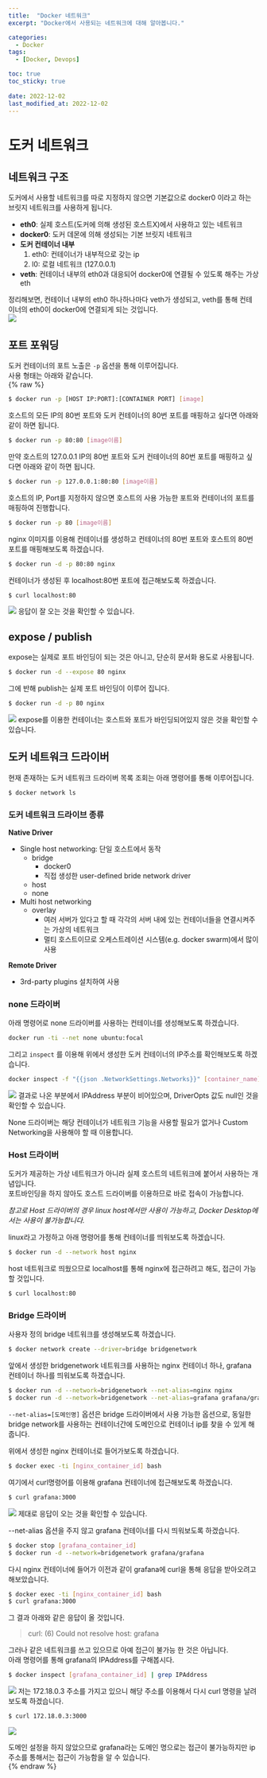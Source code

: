 ```yaml
---
title:  "Docker 네트워크"
excerpt: "Docker에서 사용되는 네트워크에 대해 알아봅니다."

categories:
  - Docker
tags:
  - [Docker, Devops]

toc: true
toc_sticky: true
 
date: 2022-12-02
last_modified_at: 2022-12-02
---
```

# 도커 네트워크

## 네트워크 구조
도커에서 사용할 네트워크를 따로 지정하지 않으면 기본값으로 docker0 이라고 하는 브릿지 네트워크를 사용하게 됩니다.  
- **eth0**: 실제 호스트(도커에 의해 생성된 호스트X)에서 사용하고 있는 네트워크
- **docker0**: 도커 데몬에 의해 생성되는 기본 브릿지 네트워크
- **도커 컨테이너 내부**
    1. eth0: 컨테이너가 내부적으로 갖는 ip
    2. l0: 로컬 네트워크 (127.0.0.1)
- **veth**: 컨테이너 내부의 eth0과 대응되어 docker0에 연결될 수 있도록 해주는 가상 eth 

정리해보면, 컨테이너 내부의 eth0 하나하나마다 veth가 생성되고, veth를 통해 컨테이너의 eth0이 docker0에 연결되게 되는 것입니다.  
![](/assets/img/2022-11-29-docke_network/docker_network_structure.jpeg
)

## 포트 포워딩
도커 컨테이너의 포트 노출은 `-p` 옵션을 통해 이루어집니다.   
사용 형태는 아래와 같습니다.  
{% raw %} 
```sh
$ docker run -p [HOST IP:PORT]:[CONTAINER PORT] [image]
```

호스트의 모든 IP의 80번 포트와 도커 컨테이너의 80번 포트를 매핑하고 싶다면 아래와 같이 하면 됩니다.  
```sh
$ docker run -p 80:80 [image이름]
```
만약 호스트의 127.0.0.1 IP의 80번 포트와 도커 컨테이너의 80번 포트를 매핑하고 싶다면 아래와 같이 하면 됩니다.  
```sh
$ docker run -p 127.0.0.1:80:80 [image이름]
```
호스트의 IP, Port를 지정하지 않으면 호스트의 사용 가능한 포트와 컨테이너의 포트를 매핑하여 진행합니다.  
```sh
$ docker run -p 80 [image이름]
```

nginx 이미지를 이용해 컨테이너를 생성하고 컨테이너의 80번 포트와 호스트의 80번 포트를 매핑해보도록 하겠습니다.  
```sh
$ docker run -d -p 80:80 nginx
```
컨테이너가 생성된 후 localhost:80번 포트에 접근해보도록 하겠습니다.  
```sh
$ curl localhost:80
```
![](/assets/img/2022-11-29-docke_network/curl_localhost80.png)
응답이 잘 오는 것을 확인할 수 있습니다. 

## expose / publish
expose는 실제로 포트 바인딩이 되는 것은 아니고, 단순히 문서화 용도로 사용됩니다.  
```sh
$ docker run -d --expose 80 nginx
```
그에 반해 publish는 실제 포트 바인딩이 이루어 집니다.  
```sh
$ docker run -d -p 80 nginx
```
![](/assets/img/2022-11-29-docke_network/expose_and_publish.png)
expose를 이용한 컨테이너는 호스트와 포트가 바인딩되어있지 않은 것을 확인할 수 있습니다.  

## 도커 네트워크 드라이버
현재 존재하는 도커 네트워크 드라이버 목록 조회는 아래 명령어를 통해 이루어집니다.  
```sh
$ docker network ls
``` 

### 도커 네트워크 드라이브 종류
**Native Driver**
- Single host networking: 단일 호스트에서 동작
    - bridge
        - docker0
        - 직접 생성한 user-defined bride network driver
    - host
    - none
- Multi host networking
    - overlay
        - 여러 서버가 있다고 할 때 각각의 서버 내에 있는 컨테이너들을 연결시켜주는 가상의 네트워크 
        - 멀티 호스트이므로 오케스트레이션 시스템(e.g. docker swarm)에서 많이 사용

**Remote Driver**
-  3rd-party plugins 설치하여 사용

### none 드라이버
아래 명령어로 none 드라이버를 사용하는 컨테이너를 생성해보도록 하겠습니다.  
```sh
docker run -ti --net none ubuntu:focal
```
그리고 `inspect` 를 이용해 위에서 생성한 도커 컨테이너의 IP주소를 확인해보도록 하겠습니다.  
```sh
docker inspect -f "{{json .NetworkSettings.Networks}}" [container_name]
```
![](/assets/img/2022-11-29-docke_network/docker_inspect_none.png)
결과로 나온 부분에서 IPAddress 부분이 비어있으며, DriverOpts 값도 null인 것을 확인할 수 있습니다.   

None 드라이버는 해당 컨테이너가 네트워크 기능을 사용할 필요가 없거나 Custom Networking을 사용해야 할 때 이용합니다.  

### Host 드라이버  
도커가 제공하는 가상 네트워크가 아니라 실제 호스트의 네트워크에 붙어서 사용하는 개념입니다.    
포트바인딩을 하지 않아도 호스트 드라이버를 이용하므로 바로 접속이 가능합니다.  

*참고로 Host 드라이버의 경우 linux host에서만 사용이 가능하고, Docker Desktop에서는 사용이 불가능합니다.*  

linux라고 가정하고 아래 명령어를 통해 컨테이너를 띄워보도록 하겠습니다.  
```sh
$ docker run -d --network host nginx
```
host 네트워크로 띄웠으므로 localhost를 통해 nginx에 접근하려고 해도, 접근이 가능할 것입니다.  
```sh
$ curl localhost:80
```

### Bridge 드라이버
사용자 정의 bridge 네트워크를 생성해보도록 하겠습니다.  
```sh
$ docker network create --driver=bridge bridgenetwork
```

앞에서 생성한 bridgenetwork 네트워크를 사용하는 nginx 컨테이너 하나, grafana 컨테이너 하나를 띄워보도록 하겠습니다.  
```sh
$ docker run -d --network=bridgenetwork --net-alias=nginx nginx
$ docker run -d --network=bridgenetwork --net-alias=grafana grafana/grafana
```
`--net-alias=[도메인명]` 옵션은 bridge 드라이버에서 사용 가능한 옵션으로, 동일한 bridge network를 사용하는 컨테이너간에 도메인으로 컨테이너 ip를 찾을 수 있게 해줍니다.  

위에서 생성한 nginx 컨테이너로 들어가보도록 하겠습니다.  
```sh
$ docker exec -ti [nginx_container_id] bash
```
여기에서 curl명령어를 이용해 grafana 컨테이너에 접근해보도록 하겠습니다.  
```sh
$ curl grafana:3000
```
![](/assets/img/2022-11-29-docke_network/curl_grafana.png)
제대로 응답이 오는 것을 확인할 수 있습니다.  

--net-alias 옵션을 주지 않고 grafana 컨테이너를 다시 띄워보도록 하겠습니다.  
```sh
$ docker stop [grafana_container_id]
$ docker run -d --network=bridgenetwork grafana/grafana
```

다시 nginx 컨테이너에 들어가 이전과 같이 grafana에 curl을 통해 응답을 받아오려고 해보았습니다.  
```sh
$ docker exec -ti [nginx_container_id] bash
$ curl grafana:3000
```
그 결과 아래와 같은 응답이 올 것입니다.  
> curl: (6) Could not resolve host: grafana

그러나 같은 네트워크를 쓰고 있으므로 아예 접근이 불가능 한 것은 아닙니다.  
아래 명령어를 통해 grafana의 IPAddress를 구해봅시다.  
```sh
$ docker inspect [grafana_container_id] | grep IPAddress
```
![](/assets/img/2022-11-29-docke_network/docker_inspect_grafana.png)
저는 172.18.0.3 주소를 가지고 있으니 해당 주소를 이용해서 다시 curl 명령을 날려보도록 하겠습니다.  
```sh
$ curl 172.18.0.3:3000
```
![](/assets/img/2022-11-29-docke_network/curl_ipaddress_grafana.png)

도메인 설정을 하지 않았으므로 grafana라는 도메인 명으로는 접근이 불가능하지만 ip주소를 통해서는 접근이 가능함을 알 수 있습니다.  
{% endraw %}